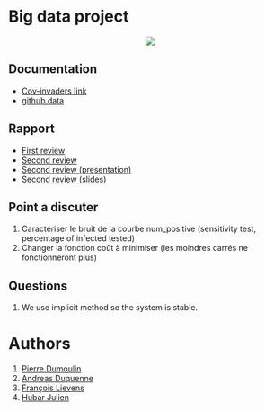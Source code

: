 # Big data project
<p align="center">
  <img src= https://github.com/julien1941/PI/blob/master/img/covid.gif/>
</p>

## Documentation

- [Cov-invaders link](https://julien1941.github.io/PI/)
- [github data](https://github.com/ADelau/proj0016-epidemic-data/)

## Rapport

- [First review](https://www.overleaf.com/1492324357bbbzgzpcwmmv)
- [Second review](https://www.overleaf.com/7656166485styjvppjchjq)
- [Second review (presentation)](https://www.overleaf.com/9598484631drmnqkcdtptm)
- [Second review (slides)](https://docs.google.com/presentation/d/1vitNpYH1wZCm37x9IQqmCacr1mpFP3Ws-LN2bmsNQIU/edit?fbclid=IwAR3Tllvh4Qn8Ztu2WHrLuC2n1oe0clxKboAQxggL7CARIG3NJ3muyu7OsY0#slide=id.ga8ac653453_3_13)

## Point a discuter
1. Caractériser le bruit de la courbe num_positive (sensitivity test, percentage of infected tested)
1. Changer la fonction coût à minimiser (les moindres carrés ne fonctionneront plus)

## Questions
1. We use implicit method so the system is stable.

# Authors
1. [Pierre Dumoulin](https://github.com/PierreDML)
1. [Andreas Duquenne](https://githut.com/AnDuquenne)
1. [François Lievens](https://github.com/francoislievens)
1. [Hubar Julien](https://github.com/julien1941)
